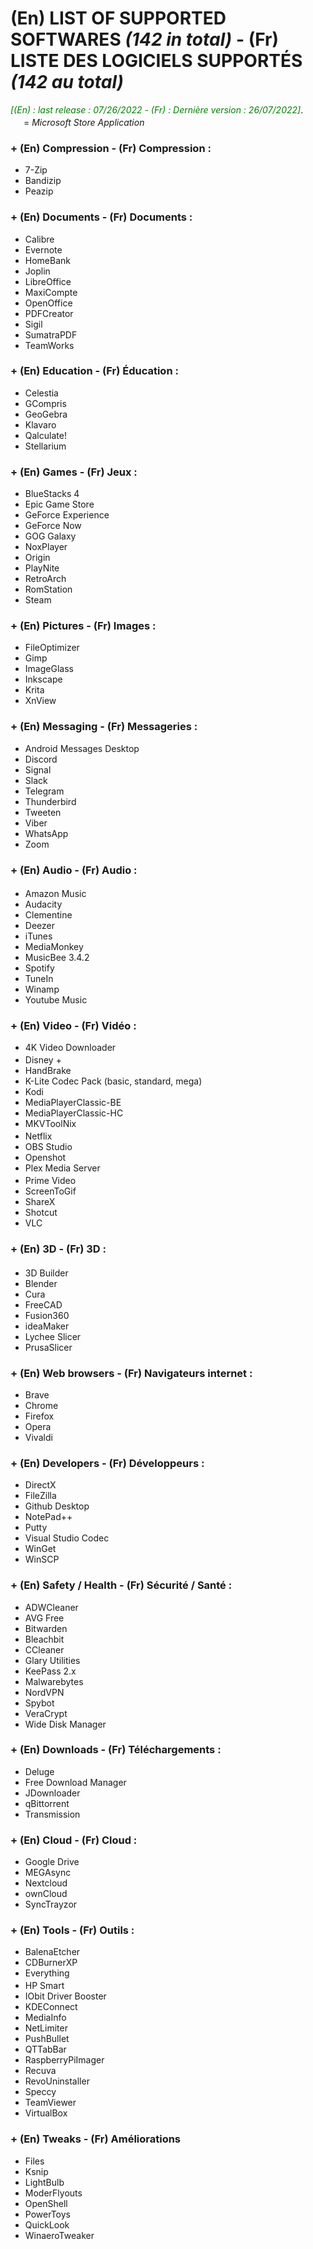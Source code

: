 # (En) LIST OF SUPPORTED SOFTWARES  *(142 in total)* - (Fr) LISTE DES LOGICIELS SUPPORTÉS *(142 au total)*
<span style="color:green">*[(En) : last release : 07/26/2022 - (Fr) : Dernière version : 26/07/2022]*</span>.  
<img src="https://nsm09.casimages.com/img/2022/08/14//mini_22081409240621727717971114.png" width="17" height="17" /> = *Microsoft Store Application*
### + (En) Compression - (Fr) Compression :
- 7-Zip
- Bandizip
- Peazip

### + (En) Documents - (Fr) Documents :
- Calibre
- Evernote
- HomeBank
- Joplin
- LibreOffice
- MaxiCompte
- OpenOffice
- PDFCreator
- Sigil
- SumatraPDF
- TeamWorks

### + (En) Education - (Fr) Éducation :
- Celestia
- GCompris
- GeoGebra
- Klavaro
- Qalculate!
- Stellarium

### + (En) Games - (Fr) Jeux :
- BlueStacks 4
- Epic Game Store
- GeForce Experience
- GeForce Now
- GOG Galaxy
- NoxPlayer
- Origin
- PlayNite
- RetroArch
- RomStation
- Steam

### + (En) Pictures - (Fr) Images :
- FileOptimizer
- Gimp
- ImageGlass
- Inkscape
- Krita
- XnView

### + (En) Messaging - (Fr) Messageries :
- Android Messages Desktop
- Discord
- Signal
- Slack
- Telegram
- Thunderbird
- Tweeten
- Viber
- WhatsApp
- Zoom

### + (En) Audio - (Fr) Audio :
- Amazon Music <img src="https://nsm09.casimages.com/img/2022/08/14//mini_22081409240621727717971114.png" width="17" height="17" />
- Audacity
- Clementine
- Deezer
- iTunes
- MediaMonkey
- MusicBee 3.4.2
- Spotify
- TuneIn
- Winamp
- Youtube Music

### + (En) Video - (Fr) Vidéo :
- 4K Video Downloader
- Disney + <img src="https://nsm09.casimages.com/img/2022/08/14//mini_22081409240621727717971114.png" width="17" height="17" />
- HandBrake
- K-Lite Codec Pack (basic, standard, mega)
- Kodi
- MediaPlayerClassic-BE
- MediaPlayerClassic-HC
- MKVToolNix
- Netflix <img src="https://nsm09.casimages.com/img/2022/08/14//mini_22081409240621727717971114.png" width="17" height="17" />
- OBS Studio
- Openshot
- Plex Media Server
- Prime Video <img src="https://nsm09.casimages.com/img/2022/08/14//mini_22081409240621727717971114.png" width="17" height="17" />
- ScreenToGif
- ShareX
- Shotcut
- VLC

### + (En) 3D - (Fr) 3D :
- 3D Builder <img src="https://nsm09.casimages.com/img/2022/08/14//mini_22081409240621727717971114.png" width="17" height="17" />
- Blender
- Cura
- FreeCAD
- Fusion360
- ideaMaker
- Lychee Slicer
- PrusaSlicer

### + (En) Web browsers - (Fr) Navigateurs internet : 
- Brave
- Chrome
- Firefox
- Opera
- Vivaldi

### + (En) Developers - (Fr) Développeurs :
- DirectX
- FileZilla
- Github Desktop
- NotePad++
- Putty
- Visual Studio Codec
- WinGet
- WinSCP

### + (En) Safety / Health - (Fr) Sécurité / Santé :
- ADWCleaner
- AVG Free
- Bitwarden
- Bleachbit
- CCleaner
- Glary Utilities
- KeePass 2.x
- Malwarebytes
- NordVPN
- Spybot
- VeraCrypt
- Wide Disk Manager

### + (En) Downloads - (Fr) Téléchargements :
- Deluge
- Free Download Manager
- JDownloader
- qBittorrent
- Transmission

### + (En) Cloud - (Fr) Cloud :
- Google Drive
- MEGAsync
- Nextcloud
- ownCloud
- SyncTrayzor

### + (En) Tools - (Fr) Outils :
- BalenaEtcher
- CDBurnerXP
- Everything
- HP Smart <img src="https://nsm09.casimages.com/img/2022/08/14//mini_22081409240621727717971114.png" width="17" height="17" />
- IObit Driver Booster
- KDEConnect
- MediaInfo
- NetLimiter
- PushBullet
- QTTabBar
- RaspberryPiImager
- Recuva
- RevoUninstaller
- Speccy
- TeamViewer
- VirtualBox

### + (En) Tweaks - (Fr) Améliorations

- Files
- Ksnip
- LightBulb
- ModerFlyouts
- OpenShell
- PowerToys
- QuickLook
- WinaeroTweaker
